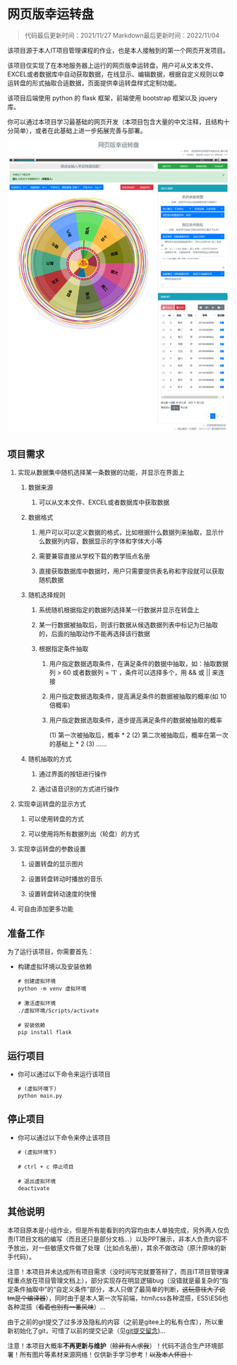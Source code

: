 # 网页版幸运转盘

> 代码最后更新时间：2021/11/27
> Markdown最后更新时间：2022/11/04

该项目源于本人IT项目管理课程的作业，也是本人接触到的第一个网页开发项目。

该项目仅实现了在本地服务器上运行的网页版幸运转盘，用户可从文本文件、EXCEL或者数据库中自动获取数据，在线显示、编辑数据，根据自定义规则以幸运转盘的形式抽取合适数据，页面提供幸运转盘样式定制功能。

该项目后端使用 python 的 flask 框架，前端使用 bootstrap 框架以及 jquery 库。

你可以通过本项目学习最基础的网页开发（本项目包含大量的中文注释，且结构十分简单），或者在此基础上进一步拓展完善与部署。

!['网页布局及使用说明'](./doc/%E7%BD%91%E9%A1%B5%E7%89%88%E5%B9%B8%E8%BF%90%E8%BD%AC%E7%9B%98%E6%A0%B7%E5%9B%BE.png)

## 项目需求

1. 实现从数据集中随机选择某一条数据的功能，并显示在界面上

    1. 数据来源

        1. 可以从文本文件、EXCEL或者数据库中获取数据

    2. 数据格式

        1. 用户可以可以定义数据的格式，比如根据什么数据列来抽取，显示什么数据列内容，数据显示的字体和字体大小等

        2. 需要兼容直接从学校下载的教学班点名册

        3. 直接获取数据库中数据时，用户只需要提供表名称和字段就可以获取随机数据

    3. 随机选择规则

        1. 系统随机根据指定的数据列选择某一行数据并显示在转盘上

        2. 某一行数据被抽取后，则该行数据从候选数据列表中标记为已抽取的，后面的抽取动作不能再选择该行数据

        3. 根据指定条件抽取

            1. 用户指定数据选取条件，在满足条件的数据中抽取，如：抽取数据列 > 60 或者数据列 = '1' ，条件可以选择多个，用 && 或 || 来连接

            2. 用户指定数据选取条件，提高满足条件的数据被抽取的概率(如 10 倍概率)

            3. 用户指定数据选取条件，逐步提高满足条件的数据被抽取的概率

                (1) 第一次被抽取后，概率 \* 2
                (2) 第二次被抽取后，概率在第一次的基础上 \* 2
                (3) ......

    4. 随机抽取的方式

        1. 通过界面的按钮进行操作

        2. 通过语音识别的方式进行操作

2. 实现幸运转盘的显示方式

    1. 可以使用转盘的方式

    2. 可以使用将所有数据列出（轮盘）的方式

3. 实现幸运转盘的参数设置

    1. 设置转盘的显示图片

    2. 设置转盘转动时播放的音乐

    3. 设置转盘转动速度的快慢

4. 可自由添加更多功能

## 准备工作

为了运行该项目，你需要首先：

- 构建虚拟环境以及安装依赖

    ```shell
    # 创建虚拟环境
    python -m venv 虚拟环境

    # 激活虚拟环境
    ./虚拟环境/Scripts/activate

    # 安装依赖
    pip install flask
    ```

## 运行项目

- 你可以通过以下命令来运行该项目

    ```shell
    # (虚拟环境下)
    python main.py
    ```

## 停止项目

- 你可以通过以下命令来停止该项目

    ```shell
    # (虚拟环境下)

    # ctrl + c 停止项目

    # 退出虚拟环境
    deactivate
    ```

## 其他说明

本项目原本是小组作业，但是所有能看到的内容均由本人单独完成，另外两人仅负责IT项目文档的编写（而且还只是部分文档...）以及PPT展示，非本人负责内容不予放出，对一些敏感文件做了处理（比如点名册），其余不做改动（原汁原味的新手代码）。

注意！本项目并未达成所有项目需求（没时间写完就要答辩了，而且IT项目管理课程重点放在项目管理文档上），部分实现存在明显逻辑bug（没错就是最复杂的“指定条件抽取中”的“自定义条件”部分，本人只做了最简单的判断，~~这玩意往大了说tm是个编译器~~），同时由于是本人第一次写前端，html\css各种混搭，ES5\ES6也各种混搭（~~看着也别有一番风味~~）...

由于之前的git提交了过多涉及隐私的内容（之前是gitee上的私有仓库），所以重新初始化了git，可惜了以前的提交记录（见[git提交留念](./doc/git%E6%8F%90%E4%BA%A4%E7%95%99%E5%BF%B5.png))...

注意！本项目大概率**不再更新与维护**（~~除非有人求我~~）！代码不适合生产环境部署！所有图片等素材来源网络！仅供新手学习参考！~~以及本人怀旧！~~
